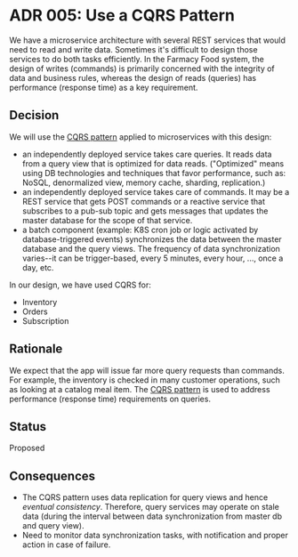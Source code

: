 # ADR 005: Use a CQRS Pattern
We have a microservice architecture with several REST services that would need to read and write data. 
Sometimes it's difficult to design those services to do both tasks efficiently.
In the Farmacy Food system, the design of writes (commands) is primarily concerned with the integrity of data and business rules, 
whereas the design of reads (queries) has performance (response time) as a key requirement. 

## Decision 
We will use the [CQRS pattern](https://udidahan.com/2009/12/09/clarified-cqrs/) applied to microservices with this design:  
- an independently deployed service takes care queries. It reads data from a query view that is optimized for data reads.
("Optimized" means using DB technologies and techniques that favor performance, such as: NoSQL, denormalized view, memory cache, sharding, replication.)  
- an independently deployed service takes care of commands. It may be a REST service that gets POST commands or a reactive service
that subscribes to a pub-sub topic and gets messages that updates the master database for the scope of that service. 
- a batch component (example: K8S cron job or logic activated by database-triggered events) synchronizes the data between 
the master database and the query views. The frequency of data synchronization varies--it can be trigger-based, 
every 5 minutes, every hour, ..., once a day, etc.   

In our design, we have used CQRS for:
- Inventory
- Orders
- Subscription

## Rationale 
We expect that the app will issue far more query requests than commands. For example, the inventory is checked in many customer
 operations, such as looking at a catalog meal item. 
The [CQRS pattern](https://udidahan.com/2009/12/09/clarified-cqrs/) is used to address performance (response time) 
requirements on queries. 

## Status
Proposed 

## Consequences
- The CQRS pattern uses data replication for query views and hence *eventual consistency*. Therefore, query services may
 operate on stale data (during the interval between data synchronization from master db and query view). 
- Need to monitor data synchronization tasks, with notification and proper action in case of failure. 
